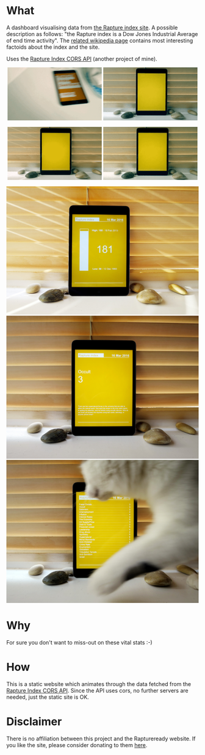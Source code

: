 # What

A dashboard visualising data from [the Rapture index site](http://www.raptureready.com/). A possible description as follows: "the Rapture index is a Dow Jones Industrial Average of end time activity". The [related wikipedia page](https://en.wikipedia.org/wiki/Rapture_Ready) contains most interesting factoids about the index and the site.

Uses the [Rapture Index CORS API](https://github.com/davidedc/Rapture-index-cors-api) (another project of mine).

<p align="center">
  <img width="49%" src="https://raw.githubusercontent.com/davidedc/Rapture-index-dashboard/master/readme-images/2016-03-16-15_31_18.gif">
  <img width="49%" src="https://raw.githubusercontent.com/davidedc/Rapture-index-dashboard/master/readme-images/2016-03-16-15_40_59.gif">
</p>

<p align="center">
  <img width="49%" src="https://raw.githubusercontent.com/davidedc/Rapture-index-dashboard/master/readme-images/2016-03-16-15_46_12.gif">
  <img width="49%" src="https://raw.githubusercontent.com/davidedc/Rapture-index-dashboard/master/readme-images/2016-03-16-15_48_03.gif">
</p>

![img6](https://raw.githubusercontent.com/davidedc/Rapture-index-dashboard/master/readme-images/IMG_2747.JPG)
![img7](https://raw.githubusercontent.com/davidedc/Rapture-index-dashboard/master/readme-images/IMG_2749.JPG)
![img8](https://raw.githubusercontent.com/davidedc/Rapture-index-dashboard/master/readme-images/IMG_2751.JPG)

# Why

For sure you don't want to miss-out on these vital stats :-)


# How

This is a static website which animates through the data fetched from the [Rapture Index CORS API](https://github.com/davidedc/Rapture-index-cors-api). Since the API uses cors, no further servers are needed, just the static site is OK. 


# Disclaimer

There is no affiliation between this project and the Raptureready website. If you like the site, please consider donating to them [here](https://www.raptureready.com/rr-an-donation.php). 